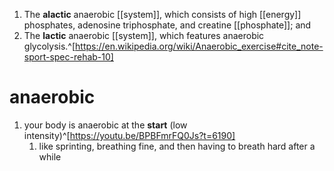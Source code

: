 1. The **alactic** anaerobic [[system]], which consists of high [[energy]] phosphates, adenosine triphosphate, and creatine [[phosphate]]; and
2. The **lactic** anaerobic [[system]], which features anaerobic glycolysis.^[https://en.wikipedia.org/wiki/Anaerobic_exercise#cite_note-sport-spec-rehab-10]

# anaerobic
1. your body is anaerobic at the **start** (low intensity)^[https://youtu.be/BPBFmrFQ0Js?t=6190]
	1. like sprinting, breathing fine, and then having to breath hard after a while
